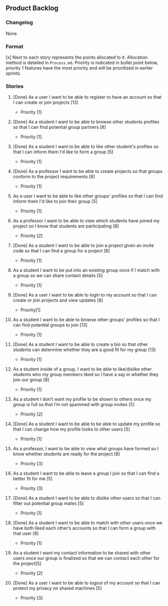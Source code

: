## Product Backlog

### Changelog 
None

### Format

[x] Next to each story represents the points allocated to it. Allocation method is detailed in `Process.md`. Priority is indicated in bullet point below, priority 1 features have the most priority and will be prioritized in earlier sprints.


### Stories

1. [Done] As a user I want to be able to register to have an account so that I can create or join projects [13]
    * Priority [1]

2. [Done] As a student I want to be able to browse other students profiles so that I can find potential group partners [8]
    * Priority [1] 

3. [Done] As a student I want to be able to like other student's profiles so that I can inform them I'd like to form a group [5]
    * Priority [1] 

4. [Done] As a professor I want to be able to create projects so that groups conform to the project requirements [8]
    * Priority [1] 

5. As a user I want to be able to like other groups' profiles so that I can find inform them I'd like to join their group [5]
    * Priority [1]

6. As a professor I want to be able to view which students have joined my project so I know that students are participating [8]
    * Priority [2]

7. [Done] As a student I want to be able to join a project given an invite code so that I can find a group for a project [8]
    * Priority [1] 

8. As a student I want to be put into an existing group once if I match with a group so we can share contact details [5]
    * Priority [1]

9. [Done] As a user I want to be able to login to my account so that I can create or join projects and view updates [8]
    * Priority[1] 

10. As a student I want to be able to browse other groups' profiles so that I can find potential groups to join [13]
    * Priority [1] 

11. [Done] As a student I want to be able to create a bio so that other students can determine whether they are a good fit for my group [13]
    * Priority [1] 

12. As a student inside of a group, I want to be able to like/dislike other students who my group members liked so I have a say in whether they join our group [8]
    * Priority [1]

13. As a student I don’t want my profile to be shown to others once my group is full so that I’m not spammed with group invites [5]
    * Priority [2]
    
14. [Done] As a student I want to be able to be able to update my profile so that I can change how my profile looks to other users [5]
    * Priority [1]

15. As a professor, I want to be able to view what groups have formed so I know whether students are ready for the project [8]
    * Priority [3] 

16. As a student I want to be able to leave a group I join so that I can find a better fit for me [5]
    * Priority [3]

17. [Done] As a student I want to be able to dislike other users so that I can filter out potential group mates [5]
    * Priority [1] 

18. [Done] As a student I want to be able to match with other users once we have both liked each other’s accounts so that I can form a group with that user [8]
    * Priority [1] 

19. As a student I want my contact information to be shared with other users once our group is finalized so that we can contact each other for the project[5]
    * Priority [2]

20. [Done] As a user I want to be able to logout of my account so that I can protect my privacy on shared machines [5]
    * Priority [3] 

 
